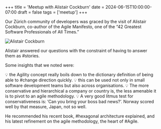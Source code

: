 +++
title = 'Meetup with Alistair Cockburn'
date = 2024-06-15T10:00:00-07:00
draft = false
tags = ['meetup']
+++

Our Zürich community of developers was graced by the visit of Alistair Cockburn, co-author of the Agile Manifesto, one of the “42 Greatest Software Professionals of All Times.”

![Alistair Cockburn](https://codersonly.org/wp-content/uploads/2024/06/img_0936.jpeg)

Alistair answered our questions with the constraint of having to answer them as #stories.

Some insights that we noted were:

💡 the Agility concept really boils down to the dictionary definition of being able to #change direction quickly.
💡 this can be used not only in small software development teams but also across organisations.
💡 The more conservative and hierarchical a company or country is, the less amenable it is to pivot to an agile methodology.
💡 A very good litmus test for conservativeness is: ‘Can you bring your boss bad news?’. Norway scored well by that measure, Japan, not so well.

He recommended his recent book, #hexagonal architecture explained, and his latest refinement on the agile methodology, the heart of #Agile.
